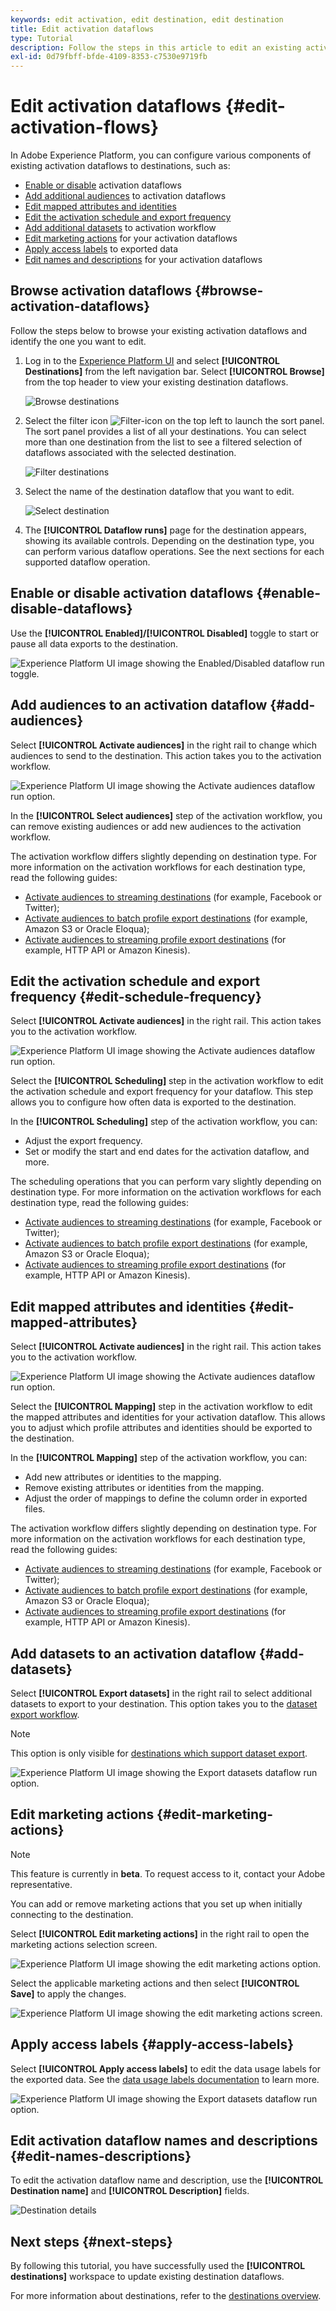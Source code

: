 ```yaml
---
keywords: edit activation, edit destination, edit destination
title: Edit activation dataflows
type: Tutorial
description: Follow the steps in this article to edit an existing activation dataflow in Adobe Experience Platform.
exl-id: 0d79fbff-bfde-4109-8353-c7530e9719fb
---
```

# Edit activation dataflows {#edit-activation-flows}

In Adobe Experience Platform, you can configure various components of existing activation dataflows to destinations, such as:

* [Enable or disable](#enable-disable-dataflows) activation dataflows
* [Add additional audiences](#add-audiences) to activation dataflows
* [Edit mapped attributes and identities](#edit-mapped-attributes)
* [Edit the activation schedule and export frequency](#edit-schedule-frequency)
* [Add additional datasets](#add-datasets) to activation workflow
* [Edit marketing actions](#edit-marketing-actions) for your activation dataflows
* [Apply access labels](#apply-access-labels) to exported data
* [Edit names and descriptions](#edit-names-descriptions) for your activation dataflows

## Browse activation dataflows {#browse-activation-dataflows}

Follow the steps below to browse your existing activation dataflows and identify the one you want to edit.

1. Log in to the [Experience Platform UI](https://platform.adobe.com/) and select **[!UICONTROL Destinations]** from the left navigation bar. Select **[!UICONTROL Browse]** from the top header to view your existing destination dataflows.

    ![Browse destinations](../assets/ui/edit-activation/browse-destinations.png)

2. Select the filter icon ![Filter-icon](../../images/icons/filter.png) on the top left to launch the sort panel. The sort panel provides a list of all your destinations. You can select more than one destination from the list to see a filtered selection of dataflows associated with the selected destination.

    ![Filter destinations](../assets/ui/edit-activation/filter-destinations.png)

3. Select the name of the destination dataflow that you want to edit.

    ![Select destination](../assets/ui/edit-activation/destination-select.png)

4. The **[!UICONTROL Dataflow runs]** page for the destination appears, showing its available controls. Depending on the destination type, you can perform various dataflow operations. See the next sections for each supported dataflow operation.

## Enable or disable activation dataflows {#enable-disable-dataflows}

Use the **[!UICONTROL Enabled]/[!UICONTROL Disabled]** toggle to start or pause all data exports to the destination.

![Experience Platform UI image showing the Enabled/Disabled dataflow run toggle.](../assets/ui/edit-activation/enable-toggle.png)
   
## Add audiences to an activation dataflow {#add-audiences}

Select **[!UICONTROL Activate audiences]** in the right rail to change which audiences to send to the destination. This action takes you to the activation workflow.

![Experience Platform UI image showing the Activate audiences dataflow run option.](../assets/ui/edit-activation/activate-audiences.png)

In the **[!UICONTROL Select audiences]** step of the activation workflow, you can remove existing audiences or add new audiences to the activation workflow.

The activation workflow differs slightly depending on destination type. For more information on the activation workflows for each destination type, read the following guides: 

* [Activate audiences to streaming destinations](./activate-segment-streaming-destinations.md) (for example, Facebook or Twitter);
* [Activate audiences to batch profile export destinations](./activate-batch-profile-destinations.md) (for example, Amazon S3 or Oracle Eloqua);
* [Activate audiences to streaming profile export destinations](./activate-streaming-profile-destinations.md) (for example, HTTP API or Amazon Kinesis).

## Edit the activation schedule and export frequency {#edit-schedule-frequency}

Select **[!UICONTROL Activate audiences]** in the right rail. This action takes you to the activation workflow.

![Experience Platform UI image showing the Activate audiences dataflow run option.](../assets/ui/edit-activation/activate-audiences.png)

Select the **[!UICONTROL Scheduling]** step in the activation workflow to edit the activation schedule and export frequency for your dataflow. This step allows you to configure how often data is exported to the destination.

In the **[!UICONTROL Scheduling]** step of the activation workflow, you can:
* Adjust the export frequency.
* Set or modify the start and end dates for the activation dataflow, and more.

The scheduling operations that you can perform vary slightly depending on destination type. For more information on the activation workflows for each destination type, read the following guides: 

* [Activate audiences to streaming destinations](./activate-segment-streaming-destinations.md) (for example, Facebook or Twitter);
* [Activate audiences to batch profile export destinations](./activate-batch-profile-destinations.md) (for example, Amazon S3 or Oracle Eloqua);
* [Activate audiences to streaming profile export destinations](./activate-streaming-profile-destinations.md) (for example, HTTP API or Amazon Kinesis).

## Edit mapped attributes and identities {#edit-mapped-attributes}

Select **[!UICONTROL Activate audiences]** in the right rail. This action takes you to the activation workflow.

![Experience Platform UI image showing the Activate audiences dataflow run option.](../assets/ui/edit-activation/activate-audiences.png)

Select the **[!UICONTROL Mapping]** step in the activation workflow to edit the mapped attributes and identities for your activation dataflow. This allows you to adjust which profile attributes and identities should be exported to the destination.

In the **[!UICONTROL Mapping]** step of the activation workflow, you can:

* Add new attributes or identities to the mapping.
* Remove existing attributes or identities from the mapping.
* Adjust the order of mappings to define the column order in exported files.

The activation workflow differs slightly depending on destination type. For more information on the activation workflows for each destination type, read the following guides: 

* [Activate audiences to streaming destinations](./activate-segment-streaming-destinations.md) (for example, Facebook or Twitter);
* [Activate audiences to batch profile export destinations](./activate-batch-profile-destinations.md) (for example, Amazon S3 or Oracle Eloqua);
* [Activate audiences to streaming profile export destinations](./activate-streaming-profile-destinations.md) (for example, HTTP API or Amazon Kinesis).

## Add datasets to an activation dataflow {#add-datasets}

Select **[!UICONTROL Export datasets]** in the right rail to select additional datasets to export to your destination. This option takes you to the [dataset export workflow](export-datasets.md).

>[!NOTE]
>
>This option is only visible for [destinations which support dataset export](export-datasets.md#supported-destinations).

![Experience Platform UI image showing the Export datasets dataflow run option.](../assets/ui/edit-activation/export-datasets.png)

## Edit marketing actions {#edit-marketing-actions}

>[!NOTE]
>
>This feature is currently in **beta**. To request access to it, contact your Adobe representative.

You can add or remove marketing actions that you set up when initially connecting to the destination.

Select **[!UICONTROL Edit marketing actions]** in the right rail to open the marketing actions selection screen.

![Experience Platform UI image showing the edit marketing actions option.](../assets/ui/edit-activation/edit-marketing-actions.png)

Select the applicable marketing actions and then select **[!UICONTROL Save]** to apply the changes.

![Experience Platform UI image showing the edit marketing actions screen.](../assets/ui/edit-activation/edit-marketing-actions-screen.png)


## Apply access labels {#apply-access-labels}

Select **[!UICONTROL Apply access labels]** to edit the data usage labels for the exported data. See the [data usage labels documentation](../../data-governance/labels/overview.md) to learn more.

![Experience Platform UI image showing the Export datasets dataflow run option.](../assets/ui/edit-activation/apply-access-labels.png)

## Edit activation dataflow names and descriptions {#edit-names-descriptions}

To edit the activation dataflow name and description, use the **[!UICONTROL Destination name]** and **[!UICONTROL Description]** fields.

![Destination details](../assets/ui/edit-activation/edit-destination-name-description.png)

## Next steps {#next-steps}

By following this tutorial, you have successfully used the **[!UICONTROL destinations]** workspace to update existing destination dataflows.

For more information about destinations, refer to the [destinations overview](../catalog/overview.md).
